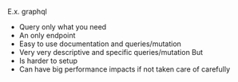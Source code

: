 E.x. graphql 
- Query only what you need
- An only endpoint
- Easy to use documentation and queries/mutation
- Very very descriptive and specific queries/mutation
But
- Is harder to setup
- Can have big performance impacts if not taken care of carefully 